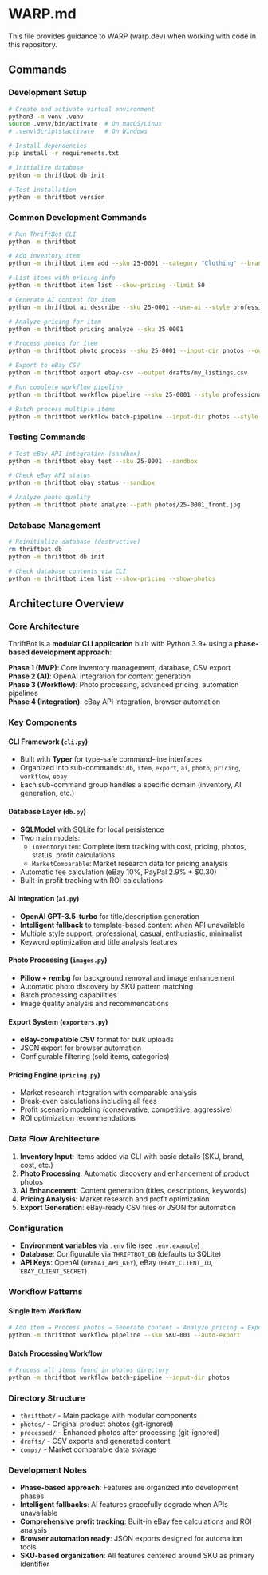 # WARP.md

This file provides guidance to WARP (warp.dev) when working with code in this repository.

## Commands

### Development Setup
```bash
# Create and activate virtual environment
python3 -m venv .venv
source .venv/bin/activate  # On macOS/Linux
# .venv\Scripts\activate   # On Windows

# Install dependencies
pip install -r requirements.txt

# Initialize database
python -m thriftbot db init

# Test installation
python -m thriftbot version
```

### Common Development Commands
```bash
# Run ThriftBot CLI
python -m thriftbot

# Add inventory item
python -m thriftbot item add --sku 25-0001 --category "Clothing" --brand "Patagonia" --name "Better Sweater" --size "M" --cost 7.99 --condition "Good" --color "Navy"

# List items with pricing info
python -m thriftbot item list --show-pricing --limit 50

# Generate AI content for item
python -m thriftbot ai describe --sku 25-0001 --use-ai --style professional

# Analyze pricing for item
python -m thriftbot pricing analyze --sku 25-0001

# Process photos for item
python -m thriftbot photo process --sku 25-0001 --input-dir photos --output-dir processed

# Export to eBay CSV
python -m thriftbot export ebay-csv --output drafts/my_listings.csv

# Run complete workflow pipeline
python -m thriftbot workflow pipeline --sku 25-0001 --style professional --auto-export

# Batch process multiple items
python -m thriftbot workflow batch-pipeline --input-dir photos --style professional
```

### Testing Commands
```bash
# Test eBay API integration (sandbox)
python -m thriftbot ebay test --sku 25-0001 --sandbox

# Check eBay API status
python -m thriftbot ebay status --sandbox

# Analyze photo quality
python -m thriftbot photo analyze --path photos/25-0001_front.jpg
```

### Database Management
```bash
# Reinitialize database (destructive)
rm thriftbot.db
python -m thriftbot db init

# Check database contents via CLI
python -m thriftbot item list --show-pricing --show-photos
```

## Architecture Overview

### Core Architecture
ThriftBot is a **modular CLI application** built with Python 3.9+ using a **phase-based development approach**:

**Phase 1 (MVP)**: Core inventory management, database, CSV export  
**Phase 2 (AI)**: OpenAI integration for content generation  
**Phase 3 (Workflow)**: Photo processing, advanced pricing, automation pipelines  
**Phase 4 (Integration)**: eBay API integration, browser automation

### Key Components

#### CLI Framework (`cli.py`)
- Built with **Typer** for type-safe command-line interfaces
- Organized into sub-commands: `db`, `item`, `export`, `ai`, `photo`, `pricing`, `workflow`, `ebay`
- Each sub-command group handles a specific domain (inventory, AI generation, etc.)

#### Database Layer (`db.py`)
- **SQLModel** with SQLite for local persistence
- Two main models:
  - `InventoryItem`: Complete item tracking with cost, pricing, photos, status, profit calculations
  - `MarketComparable`: Market research data for pricing analysis
- Automatic fee calculation (eBay 10%, PayPal 2.9% + $0.30)
- Built-in profit tracking with ROI calculations

#### AI Integration (`ai.py`)
- **OpenAI GPT-3.5-turbo** for title/description generation
- **Intelligent fallback** to template-based content when API unavailable
- Multiple style support: professional, casual, enthusiastic, minimalist
- Keyword optimization and title analysis features

#### Photo Processing (`images.py`)
- **Pillow + rembg** for background removal and image enhancement
- Automatic photo discovery by SKU pattern matching
- Batch processing capabilities
- Image quality analysis and recommendations

#### Export System (`exporters.py`)
- **eBay-compatible CSV** format for bulk uploads
- JSON export for browser automation
- Configurable filtering (sold items, categories)

#### Pricing Engine (`pricing.py`)
- Market research integration with comparable analysis
- Break-even calculations including all fees
- Profit scenario modeling (conservative, competitive, aggressive)
- ROI optimization recommendations

### Data Flow Architecture

1. **Inventory Input**: Items added via CLI with basic details (SKU, brand, cost, etc.)
2. **Photo Processing**: Automatic discovery and enhancement of product photos
3. **AI Enhancement**: Content generation (titles, descriptions, keywords)
4. **Pricing Analysis**: Market research and profit optimization
5. **Export Generation**: eBay-ready CSV files or JSON for automation

### Configuration
- **Environment variables** via `.env` file (see `.env.example`)
- **Database**: Configurable via `THRIFTBOT_DB` (defaults to SQLite)
- **API Keys**: OpenAI (`OPENAI_API_KEY`), eBay (`EBAY_CLIENT_ID`, `EBAY_CLIENT_SECRET`)

### Workflow Patterns

#### Single Item Workflow
```bash
# Add item → Process photos → Generate content → Analyze pricing → Export
python -m thriftbot workflow pipeline --sku SKU-001 --auto-export
```

#### Batch Processing Workflow
```bash
# Process all items found in photos directory
python -m thriftbot workflow batch-pipeline --input-dir photos
```

### Directory Structure
- `thriftbot/` - Main package with modular components
- `photos/` - Original product photos (git-ignored)
- `processed/` - Enhanced photos after processing (git-ignored)
- `drafts/` - CSV exports and generated content
- `comps/` - Market comparable data storage

### Development Notes
- **Phase-based approach**: Features are organized into development phases
- **Intelligent fallbacks**: AI features gracefully degrade when APIs unavailable
- **Comprehensive profit tracking**: Built-in eBay fee calculations and ROI analysis
- **Browser automation ready**: JSON exports designed for automation tools
- **SKU-based organization**: All features centered around SKU as primary identifier